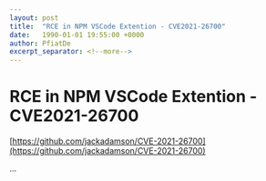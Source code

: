 ```yaml
---
layout: post
title:  "RCE in NPM VSCode Extention - CVE2021-26700"
date:   1990-01-01 19:55:00 +0000
author: PfiatDe
excerpt_separator: <!--more-->
---
```


# RCE in NPM VSCode Extention - CVE2021-26700

[https://github.com/jackadamson/CVE-2021-26700](https://github.com/jackadamson/CVE-2021-26700)

...
<!--more-->
